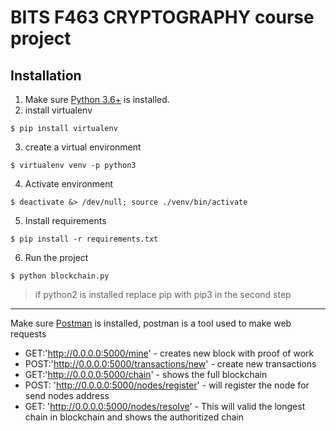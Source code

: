 # BITS F463 CRYPTOGRAPHY course project

## Installation

1. Make sure [Python 3.6+](https://www.python.org/downloads/) is installed.
2. install virtualenv
```
$ pip install virtualenv
```
3. create a virtual environment
```
$ virtualenv venv -p python3
```
4. Activate environment
```
$ deactivate &> /dev/null; source ./venv/bin/activate
```
5. Install requirements
```
$ pip install -r requirements.txt
```
6. Run the project
```
$ python blockchain.py
```
> if python2 is installed replace pip with pip3 in the second step

___

Make sure [Postman](https://www.postman.com/) is installed, postman is a tool used to make web requests

* GET:'http://0.0.0.0:5000/mine' - creates new block with proof of work
* POST:'http://0.0.0.0:5000/transactions/new' - create new transactions
* GET:'http://0.0.0.0:5000/chain' - shows the full blockchain
* POST: 'http://0.0.0.0:5000/nodes/register' - will register the node for send nodes address
* GET: 'http://0.0.0.0:5000/nodes/resolve' - This will valid the longest chain in blockchain and shows the authoritized chain
